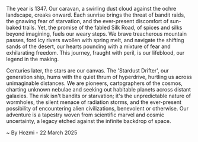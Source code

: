 
The year is 1347.  Our caravan, a swirling dust cloud against the ochre landscape, creaks onward.  Each sunrise brings the threat of bandit raids, the gnawing fear of starvation, and the ever-present discomfort of sun-baked trails. Yet, the promise of the fabled Silk Road, of spices and silks beyond imagining, fuels our weary steps.  We brave treacherous mountain passes, ford icy rivers swollen with spring melt, and navigate the shifting sands of the desert, our hearts pounding with a mixture of fear and exhilarating freedom. This journey, fraught with peril, is our lifeblood, our legend in the making.

Centuries later, the stars are our canvas.  The 'Stardust Drifter', our generation ship, hums with the quiet thrum of hyperdrive, hurtling us across unimaginable distances. We are pioneers, cartographers of the cosmos, charting unknown nebulae and seeking out habitable planets across distant galaxies.  The risk isn't bandits or starvation; it's the unpredictable nature of wormholes, the silent menace of radiation storms, and the ever-present possibility of encountering alien civilizations, benevolent or otherwise.  Our adventure is a tapestry woven from scientific marvel and cosmic uncertainty, a legacy etched against the infinite backdrop of space.

~ By Hozmi - 22 March 2025
